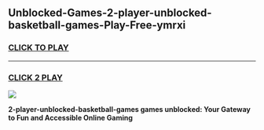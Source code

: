 
## Unblocked-Games-2-player-unblocked-basketball-games-Play-Free-ymrxi
<h3>
<a href="https://premium76.site?title=2-player-unblocked-basketball-games&ref=20A">CLICK TO PLAY</a></h3>
<hr>

<h3>
<a href="https://premium76.site?title=2-player-unblocked-basketball-games&ref=20A">CLICK 2 PLAY</a>
  
</h3>

<a href="https://premium76.site?title=2-player-unblocked-basketball-games&ref=20A"><img src="https://clearcache.store/games.png"></a>


**2-player-unblocked-basketball-games games unblocked: Your Gateway to Fun and Accessible Online Gaming**
